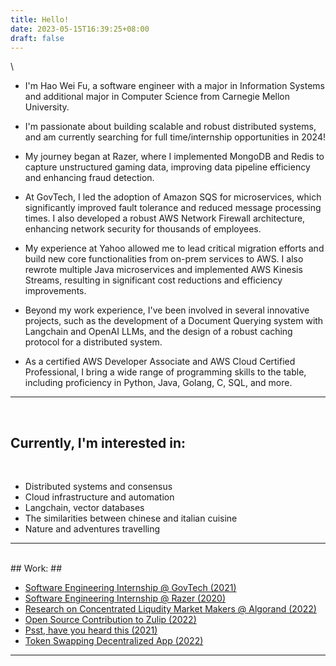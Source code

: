 ```yaml
---
title: Hello!
date: 2023-05-15T16:39:25+08:00
draft: false
---
```


\
* I'm Hao Wei Fu, a software engineer with a major in Information Systems and additional major in Computer Science from Carnegie Mellon University.
* I'm passionate about building scalable and robust distributed systems, and am currently searching for full time/internship opportunities in 2024!

* My journey began at Razer, where I implemented MongoDB and Redis to capture unstructured gaming data, improving data pipeline efficiency and enhancing fraud detection.
* At GovTech, I led the adoption of Amazon SQS for microservices, which significantly improved fault tolerance and reduced message processing times. I also developed a robust AWS Network Firewall architecture, enhancing network security for thousands of employees.
* My experience at Yahoo allowed me to lead critical migration efforts and build new core functionalities from on-prem services to AWS. I also rewrote multiple Java microservices and implemented AWS Kinesis Streams, resulting in significant cost reductions and efficiency improvements.
* Beyond my work experience, I've been involved in several innovative projects, such as the development of a Document Querying system with Langchain and OpenAI LLMs, and the design of a robust caching protocol for a distributed system.
* As a certified AWS Developer Associate and AWS Cloud Certified Professional, I bring a wide range of programming skills to the table, including proficiency in Python, Java, Golang, C, SQL, and more.

---
<br>

## Currently, I'm interested in: ## 
<br>

* Distributed systems and consensus
* Cloud infrastructure and automation
* Langchain, vector databases
* The similarities between chinese and italian cuisine
* Nature and adventures travelling

---
<br>
## Work: ##

* [Software Engineering Internship @ GovTech (2021)](www.google.com)
* [Software Engineering Internship @ Razer (2020)](www.google.com)
* [Research on Concentrated Liqudity Market Makers @ Algorand (2022)](https://github.com/AlgorandAMM/clmmamm/blob/main/Crypto_Project_Report.pdf)
* [Open Source Contribution to Zulip (2022)](https://github.com/zulip/zulip/pull/23811#issuecomment-1371486818)
* [Psst, have you heard this (2021)](www.google.com)
* [Token Swapping Decentralized App (2022)](www.google.com)

---